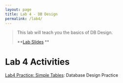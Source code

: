 ```yaml
---
layout: page
title: Lab 4 - DB Design
permalink: /lab4/
---
```


> This lab will teach you the basics of DB Design.
>
> **[Lab Slides](lab4/Lab4_Final.pdf)
** <br>


# Lab 4 Activities
[Lab4 Practice: Simple Tables](https://classroom.github.com/a/dV40qc54): Database Design Practice
